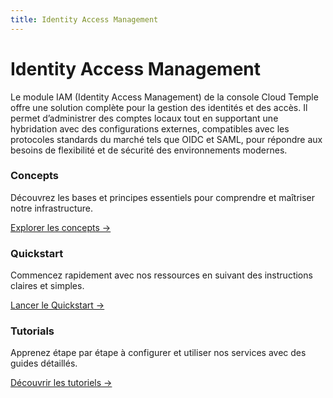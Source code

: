 ```yaml
---
title: Identity Access Management
---
```


# Identity Access Management

Le module IAM (Identity Access Management) de la console Cloud Temple offre une solution complète pour la gestion des identités et des accès.
Il permet d’administrer des comptes locaux tout en supportant une hybridation avec des configurations externes, compatibles avec les protocoles standards du marché tels que OIDC et SAML, pour répondre aux besoins de flexibilité et de sécurité des environnements modernes.


<div class="card-grid">
  <div class="card">
    <h3>Concepts</h3>
    <p>Découvrez les bases et principes essentiels pour comprendre et maîtriser notre infrastructure.</p>
    <a href="./concepts" class="card-link">Explorer les concepts &rarr;</a>
  </div>
  <div class="card">
    <h3>Quickstart</h3>
    <p>Commencez rapidement avec nos ressources en suivant des instructions claires et simples.</p>
    <a href="./quickstart" class="card-link">Lancer le Quickstart &rarr;</a>
  </div>
    <div class="card">
    <h3>Tutorials</h3>
    <p>Apprenez étape par étape à configurer et utiliser nos services avec des guides détaillés.</p>
    <a href="./tutorials" class="card-link">Découvrir les tutoriels &rarr;</a>
  </div>
</div>
